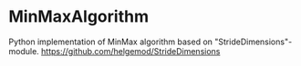 # MinMaxAlgorithm
Python implementation of MinMax algorithm based on "StrideDimensions"-module.
https://github.com/helgemod/StrideDimensions
